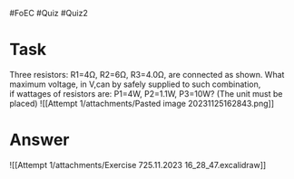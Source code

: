 #FoEC #Quiz #Quiz2 

# Task
Three resistors: R1=4Ω, R2=6Ω, R3=4.0Ω, are connected as shown. What maximum voltage, in V,can by safely supplied to such combination, if wattages of resistors are: P1=4W, P2=1.1W, P3=10W? (The unit must be placed)
![[Attempt 1/attachments/Pasted image 20231125162843.png]]

# Answer
![[Attempt 1/attachments/Exercise 725.11.2023 16_28_47.excalidraw]]